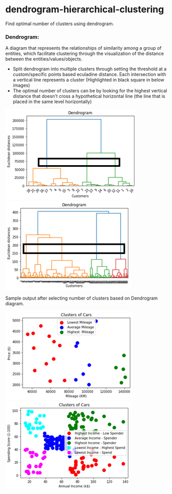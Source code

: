 # dendrogram-hierarchical-clustering
Find optimal number of clusters using dendrogram.

### Dendrogram:
A diagram that represents the relationships of similarity among a group of entities, which facilitate clustering through the visualization of the distance between the entities/values/objects.
 
 * Split dendrogram into multiple clusters through setting the threshold at a custom/specific points based eculadine distance. Each intersection with a vertical line  represents a cluster (Highlighted in black square in below images)
 * The optimal number of clusters can be by looking for the highest vertical distance that doesn't cross a hypothetical horizontal line (the line that is placed in the same level horizontally)
 
![First Dendrogram (Used Car Investory)](car_inventory_.png) 
![First Dendrogram (Mall's Customers)](mall_customers_dendrogram.png)


Sample output after selecting number of clusters based on Dendrogram diagram.

![Sample Data (Used Car Investory)](car_inv_clusters_sample.png)
![Sample Data (Mall's Customers)](mall_customers_clusters_sample.png)
